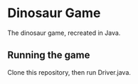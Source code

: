 # Dinosaur Game

 The dinosaur game, recreated in Java.


## Running the game

Clone this repository, then run Driver.java.
